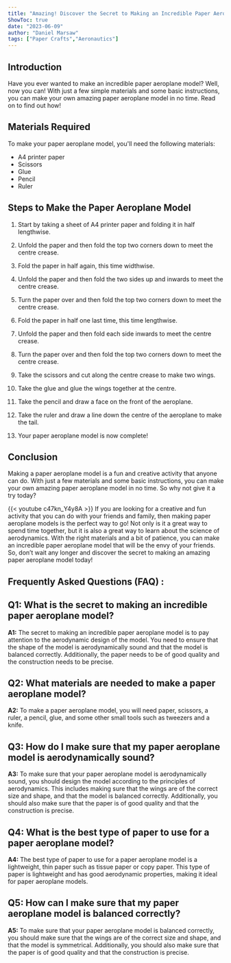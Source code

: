 ```yaml
---
title: "Amazing! Discover the Secret to Making an Incredible Paper Aeroplane Model!"
ShowToc: true 
date: "2023-06-09"
author: "Daniel Marsaw" 
tags: ["Paper Crafts","Aeronautics"]
---
```

## Introduction 

Have you ever wanted to make an incredible paper aeroplane model? Well, now you can! With just a few simple materials and some basic instructions, you can make your own amazing paper aeroplane model in no time. Read on to find out how! 

## Materials Required 

To make your paper aeroplane model, you'll need the following materials: 

- A4 printer paper 
- Scissors 
- Glue 
- Pencil 
- Ruler 

## Steps to Make the Paper Aeroplane Model 

1. Start by taking a sheet of A4 printer paper and folding it in half lengthwise. 

2. Unfold the paper and then fold the top two corners down to meet the centre crease. 

3. Fold the paper in half again, this time widthwise. 

4. Unfold the paper and then fold the two sides up and inwards to meet the centre crease. 

5. Turn the paper over and then fold the top two corners down to meet the centre crease. 

6. Fold the paper in half one last time, this time lengthwise. 

7. Unfold the paper and then fold each side inwards to meet the centre crease. 

8. Turn the paper over and then fold the top two corners down to meet the centre crease. 

9. Take the scissors and cut along the centre crease to make two wings. 

10. Take the glue and glue the wings together at the centre. 

11. Take the pencil and draw a face on the front of the aeroplane. 

12. Take the ruler and draw a line down the centre of the aeroplane to make the tail. 

13. Your paper aeroplane model is now complete! 

## Conclusion 

Making a paper aeroplane model is a fun and creative activity that anyone can do. With just a few materials and some basic instructions, you can make your own amazing paper aeroplane model in no time. So why not give it a try today?

{{< youtube c47kn_Y4y8A >}} 
If you are looking for a creative and fun activity that you can do with your friends and family, then making paper aeroplane models is the perfect way to go! Not only is it a great way to spend time together, but it is also a great way to learn about the science of aerodynamics. With the right materials and a bit of patience, you can make an incredible paper aeroplane model that will be the envy of your friends. So, don’t wait any longer and discover the secret to making an amazing paper aeroplane model today!

## Frequently Asked Questions (FAQ) :
## Q1: What is the secret to making an incredible paper aeroplane model?

**A1:** The secret to making an incredible paper aeroplane model is to pay attention to the aerodynamic design of the model. You need to ensure that the shape of the model is aerodynamically sound and that the model is balanced correctly. Additionally, the paper needs to be of good quality and the construction needs to be precise. 

## Q2: What materials are needed to make a paper aeroplane model?

**A2:** To make a paper aeroplane model, you will need paper, scissors, a ruler, a pencil, glue, and some other small tools such as tweezers and a knife. 

## Q3: How do I make sure that my paper aeroplane model is aerodynamically sound?

**A3:** To make sure that your paper aeroplane model is aerodynamically sound, you should design the model according to the principles of aerodynamics. This includes making sure that the wings are of the correct size and shape, and that the model is balanced correctly. Additionally, you should also make sure that the paper is of good quality and that the construction is precise. 

## Q4: What is the best type of paper to use for a paper aeroplane model?

**A4:** The best type of paper to use for a paper aeroplane model is a lightweight, thin paper such as tissue paper or copy paper. This type of paper is lightweight and has good aerodynamic properties, making it ideal for paper aeroplane models. 

## Q5: How can I make sure that my paper aeroplane model is balanced correctly?

**A5:** To make sure that your paper aeroplane model is balanced correctly, you should make sure that the wings are of the correct size and shape, and that the model is symmetrical. Additionally, you should also make sure that the paper is of good quality and that the construction is precise.





